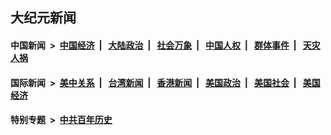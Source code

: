 ## 大纪元新闻

#### 中国新闻 &nbsp;>&nbsp; [中国经济](indexes/ncid283/README.md?08180445) &nbsp;| &nbsp; [大陆政治](indexes/ncid277/README.md?08180445) &nbsp;| &nbsp; [社会万象](indexes/ncid282/README.md?08180445) &nbsp;| &nbsp; [中国人权](indexes/ncid278/README.md?08180445) &nbsp;| &nbsp; [群体事件](indexes/ncid279/README.md?08180445) &nbsp;| &nbsp; [天灾人祸](indexes/ncid280/README.md?08180445)

#### 国际新闻 &nbsp;>&nbsp; [美中关系](indexes/nf1412576/README.md?08180445) &nbsp;| &nbsp; [台湾新闻](indexes/ncid1349361/README.md?08180445) &nbsp;| &nbsp; [香港新闻](indexes/ncid1349362/README.md?08180445) &nbsp;| &nbsp; [美国政治](indexes/ncid1078159/README.md?08180445) &nbsp;| &nbsp; [美国社会](indexes/ncid1078160/README.md?08180445) &nbsp;| &nbsp; [美国经济](indexes/ncid1078158/README.md?08180445)

#### 特别专题 &nbsp;>&nbsp; [中共百年历史](https://github.com/easy2view/epoch-special/blob/master/README.md?08180445)  
